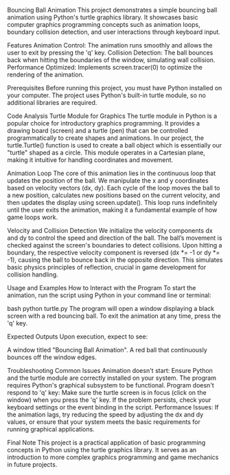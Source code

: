 Bouncing Ball Animation
This project demonstrates a simple bouncing ball animation using Python's turtle graphics library. It showcases basic computer graphics programming concepts such as animation loops, boundary collision detection, and user interactions through keyboard input.

Features
Animation Control: The animation runs smoothly and allows the user to exit by pressing the 'q' key.
Collision Detection: The ball bounces back when hitting the boundaries of the window, simulating wall collision.
Performance Optimized: Implements screen.tracer(0) to optimize the rendering of the animation.

Prerequisites
Before running this project, you must have Python installed on your computer. The project uses Python's built-in turtle module, so no additional libraries are required.

Code Analysis
Turtle Module for Graphics
The turtle module in Python is a popular choice for introductory graphics programming. It provides a drawing board (screen) and a turtle (pen) that can be controlled programmatically to create shapes and animations. In our project, the turtle.Turtle() function is used to create a ball object which is essentially our "turtle" shaped as a circle. This module operates in a Cartesian plane, making it intuitive for handling coordinates and movement.

Animation Loop
The core of this animation lies in the continuous loop that updates the position of the ball. We manipulate the x and y coordinates based on velocity vectors (dx, dy). Each cycle of the loop moves the ball to a new position, calculates new positions based on the current velocity, and then updates the display using screen.update(). This loop runs indefinitely until the user exits the animation, making it a fundamental example of how game loops work.

Velocity and Collision Detection
We initialize the velocity components dx and dy to control the speed and direction of the ball. The ball’s movement is checked against the screen's boundaries to detect collisions. Upon hitting a boundary, the respective velocity component is reversed (dx *= -1 or dy *= -1), causing the ball to bounce back in the opposite direction. This simulates basic physics principles of reflection, crucial in game development for collision handling.

Usage and Examples
How to Interact with the Program
To start the animation, run the script using Python in your command line or terminal:

bash
python turtle.py
The program will open a window displaying a black screen with a red bouncing ball. To exit the animation at any time, press the 'q' key.

Expected Outputs
Upon execution, expect to see:

A window titled "Bouncing Ball Animation".
A red ball that continuously bounces off the window edges.

Troubleshooting Common Issues
Animation doesn't start: Ensure Python and the turtle module are correctly installed on your system. The program requires Python's graphical subsystem to be functional.
Program doesn't respond to 'q' key: Make sure the turtle screen is in focus (click on the window) when you press the 'q' key. If the problem persists, check your keyboard settings or the event binding in the script.
Performance Issues: If the animation lags, try reducing the speed by adjusting the dx and dy values, or ensure that your system meets the basic requirements for running graphical applications.

Final Note
This project is a practical application of basic programming concepts in Python using the turtle graphics library. It serves as an introduction to more complex graphics programming and game mechanics in future projects.
